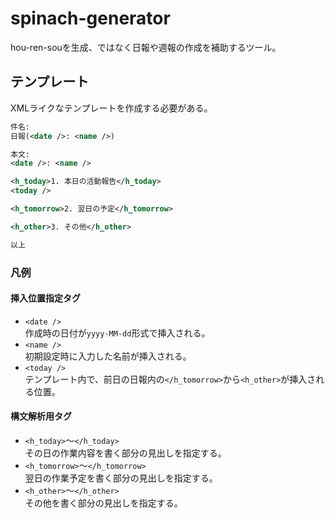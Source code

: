 # spinach-generator
hou-ren-souを生成、ではなく日報や週報の作成を補助するツール。

## テンプレート
XMLライクなテンプレートを作成する必要がある。
```XML
件名:
日報(<date />: <name />)

本文:
<date />: <name />

<h_today>1. 本⽇の活動報告</h_today>
<today />

<h_tomorrow>2. 翌⽇の予定</h_tomorrow>

<h_other>3. その他</h_other>

以上
```

### 凡例
#### 挿入位置指定タグ
* `<date />`  
  作成時の日付が`yyyy-MM-dd`形式で挿入される。
* `<name />`  
  初期設定時に入力した名前が挿入される。
* `<today />`  
  テンプレート内で、前日の日報内の`</h_tomorrow>`から`<h_other>`が挿入される位置。

#### 構文解析用タグ
* `<h_today>`～`</h_today>`  
  その日の作業内容を書く部分の見出しを指定する。
* `<h_tomorrow>`～`</h_tomorrow>`  
  翌日の作業予定を書く部分の見出しを指定する。
* `<h_other>`～`</h_other>`  
  その他を書く部分の見出しを指定する。
